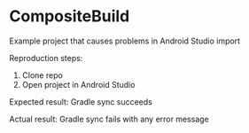 # CompositeBuild
Example project that causes problems in Android Studio import

Reproduction steps:
1) Clone repo
2) Open project in Android Studio

Expected result:
Gradle sync succeeds

Actual result:
Gradle sync fails with any error message
